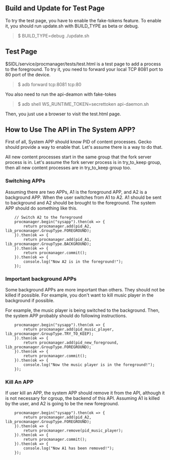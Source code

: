 
## Build and Update for Test Page

To try the test page, you have to enable the fake-tokens feature.
To enable it, you should run update.sh with BUILD_TYPE as beta or debug.

> $ BUILD_TYPE=debug ./update.sh


## Test Page

$SIDL/service/procmanager/tests/test.html is a test page to add a process to
the foreground.  To try it, you need to forward your local TCP 8081
port to 80 port of the device.

> $ adb forward tcp:8081 tcp:80

You also need to run the api-deamon with fake-tokes

> $ adb shell WS_RUNTIME_TOKEN=secrettoken api-daemon.sh

Then, you just use a browser to visit the test.html page.

## How to Use The API in The System APP?

First of all, System APP should know PID of content processes.
Gecko should provide a way to enable that.
Let's assume there is a way to do that.

All new content processes start in the same group that the fork server
process is in.  Let's assume the fork server process is in try_to_keep
group, then all new content processes are in try_to_keep group too.

### Switching APPs

Assuming there are two APPs, A1 is the foreground APP, and A2 is a
background APP.  When the user switches from A1 to A2.  A1 should be
sent to background and A2 should be brought to the foreground.  The
system APP should do something like this.

```
    // Switch A2 to the foreground
    procmanager.begin("sysapp").then(ok => {
        return procmanager.add(pid_A2, lib_procmanager.GroupType.FOREGROUND);
    }).then(ok => {
        return procmanager.add(pid_A1, lib_procmanager.GroupType.BACKGROUND);
    }).then(ok => {
        return procmanager.commit();
    }).then(ok => {
        console.log("Now A2 is in the foreground!");
    });
```

### Important background APPs

Some background APPs are more important than others.  They should not
be killed if possible.  For example, you don't want to kill music
player in the background if possible.

For example, the music player is being switched to the background.
Then, the system APP probably should do following instructions.

```
    procmanager.begin("sysapp").then(ok => {
        return procmanager.add(pid_music_player, lib_procmanager.GroupType.TRY_TO_KEEP);
    }).then(ok => {
        return procmanager.add(pid_new_foreground, lib_procmanager.GroupType.FOREGROUND);
    }).then(ok => {
        return procmanager.commit();
    }).then(ok => {
        console.log("Now the music player is in the foreground!");
    });
```

### Kill An APP

If user kill an APP, the system APP should remove it from the API,
although it is not necessary for cgroup, the backend of this API.
Assuming A1 is killed by the user, and A2 is going to be the new
foreground.

```
    procmanager.begin("sysapp").then(ok => {
        return procmanager.add(pid_A2, lib_procmanager.GroupType.FOREGROUND);
    }).then(ok => {
        return procmanager.remove(pid_music_player);
    }).then(ok => {
        return procmanager.commit();
    }).then(ok => {
        console.log("Now A1 has been removed!");
    });
```
